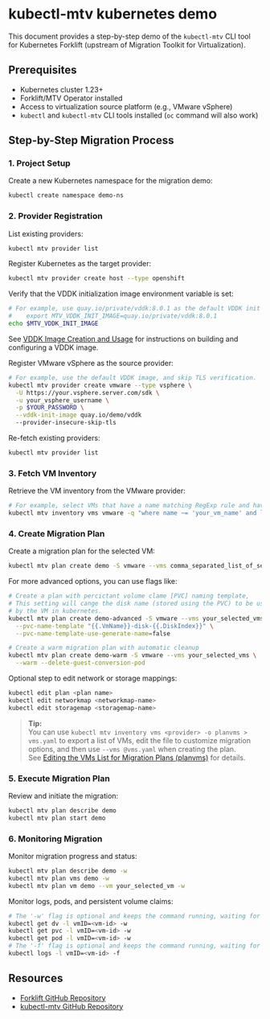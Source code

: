 # kubectl-mtv kubernetes demo

This document provides a step-by-step demo of the `kubectl-mtv` CLI tool for Kubernetes Forklift (upstream of Migration Toolkit for Virtualization).

## Prerequisites

- Kubernetes cluster 1.23+
- Forklift/MTV Operator installed
- Access to virtualization source platform (e.g., VMware vSphere)
- `kubectl` and `kubectl-mtv` CLI tools installed (`oc` command will also work)

## Step-by-Step Migration Process

### 1. Project Setup

Create a new Kubernetes namespace for the migration demo:

```bash
kubectl create namespace demo-ns
```

### 2. Provider Registration

List existing providers:

```bash
kubectl mtv provider list
```

Register Kubernetes as the target provider:

```bash
kubectl mtv provider create host --type openshift
```

Verify that the VDDK initialization image environment variable is set:

```bash
# For example, use quay.io/private/vddk:8.0.1 as the default VDDK init image:
#    export MTV_VDDK_INIT_IMAGE=quay.io/private/vddk:8.0.1
echo $MTV_VDDK_INIT_IMAGE
```

See [VDDK Image Creation and Usage](./README_vddk.md) for instructions on building and configuring a VDDK image.

Register VMware vSphere as the source provider:

```bash
# For example, use the default VDDK image, and skip TLS verification.
kubectl mtv provider create vmware --type vsphere \
  -U https://your.vsphere.server.com/sdk \
  -u your_vsphere_username \
  -p $YOUR_PASSWORD \
  --vddk-init-image quay.io/demo/vddk
  --provider-insecure-skip-tls
```

Re-fetch existing providers:

```bash
kubectl mtv provider list
```

### 3. Fetch VM Inventory

Retrieve the VM inventory from the VMware provider:

```bash
# For example, select VMs that have a name matching RegExp rule and have more than one disk:
kubectl mtv inventory vms vmware -q "where name ~= 'your_vm_name' and len disks > 1"
```

### 4. Create Migration Plan

Create a migration plan for the selected VM:

```bash
kubectl mtv plan create demo -S vmware --vms comma_separated_list_of_selected_vms
```

For more advanced options, you can use flags like:

```bash
# Create a plan with percictant volume clame [PVC] naming template,
# This setting will cange the disk name (stored using the PVC) to be used 
# by the VM in kubernetes.
kubectl mtv plan create demo-advanced -S vmware --vms your_selected_vms \
  --pvc-name-template "{{.VmName}}-disk-{{.DiskIndex}}" \
  --pvc-name-template-use-generate-name=false

# Create a warm migration plan with automatic cleanup
kubectl mtv plan create demo-warm -S vmware --vms your_selected_vms \
  --warm --delete-guest-conversion-pod
```

Optional step to edit network or storage mappings:

```bash
kubectl edit plan <plan name>
kubectl edit networkmap <networkmap-name>
kubectl edit storagemap <storagemap-name>
```

> **Tip:**  
> You can use `kubectl mtv inventory vms <provider> -o planvms > vms.yaml` to export a list of VMs, edit the file to customize migration options, and then use `--vms @vms.yaml` when creating the plan.  
> See [Editing the VMs List for Migration Plans (planvms)](./README_planvms.md) for details.

### 5. Execute Migration Plan

Review and initiate the migration:

```bash
kubectl mtv plan describe demo
kubectl mtv plan start demo
```

### 6. Monitoring Migration

Monitor migration progress and status:

```bash
kubectl mtv plan describe demo -w
kubectl mtv plan vms demo -w
kubectl mtv plan vm demo --vm your_selected_vm -w
```

Monitor logs, pods, and persistent volume claims:

```bash
# The '-w' flag is optional and keeps the command running, waiting for updates.
kubectl get dv -l vmID=<vm-id> -w
kubectl get pvc -l vmID=<vm-id> -w
kubectl get pod -l vmID=<vm-id> -w
# The '-f' flag is optional and keeps the command running, waiting for updates.
kubectl logs -l vmID=<vm-id> -f
```

## Resources

- [Forklift GitHub Repository](https://github.com/kubev2v/forklift)
- [kubectl-mtv GitHub Repository](https://github.com/yaacov/kubectl-mtv)
